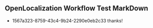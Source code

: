 ## OpenLocalization Workflow Test MarkDown
* 1567a323-8759-43c4-9b24-2290e0eb2c33 thanks!

<!--HONumber=Jul16_HO3-->


